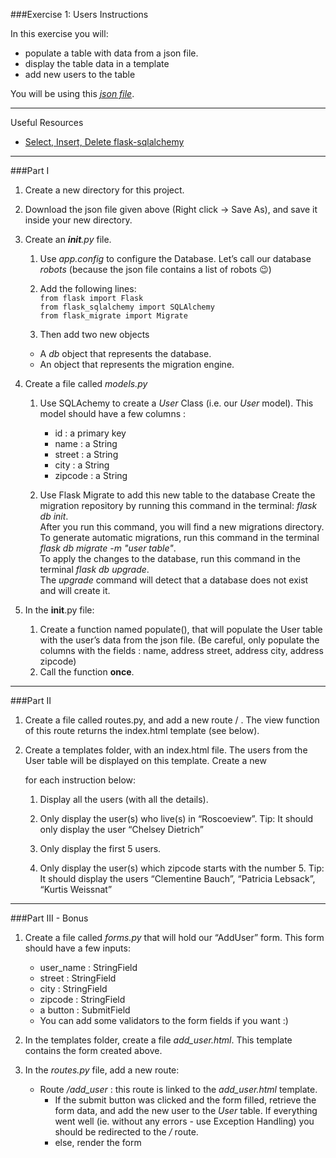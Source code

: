 ###Exercise 1: Users
Instructions

In this exercise you will:
- populate a table with data from a json file.
- display the table data in a template
- add new users to the table

You will be using this [_json file_](https://jsonplaceholder.typicode.com/users).

---
Useful Resources 
- [Select, Insert, Delete flask-sqlalchemy](https://flask-sqlalchemy.palletsprojects.com/en/2.x/queries/#inserting-records)

---

###Part I

1. Create a new directory for this project.
2. Download the json file given above (Right click -> Save As), and save it inside your new directory.

3. Create an ___init__.py_ file.
    1. Use _app.config_ to configure the Database. Let’s call our database _robots_ (because the json file contains a list of robots 😉)
    2. Add the following lines:<br>
    `from flask import Flask` <br>
    `from flask_sqlalchemy import SQLAlchemy` <br>
    `from flask_migrate import Migrate` <br>

    3. Then add two new objects
      - A _db_ object that represents the database.
      - An object that represents the migration engine.

4. Create a file called _models.py_
    1. Use SQLAchemy to create a _User_ Class (i.e. our _User_ model). This model should have a few columns :
       - id : a primary key
       - name : a String
       - street : a String
       - city : a String
       - zipcode : a String

    2. Use Flask Migrate to add this new table to the database
        Create the migration repository by running this command in the terminal: _flask db init_.<br>
        After you run this command, you will find a new migrations directory.<br>
        To generate automatic migrations, run this command in the terminal _flask db migrate -m "user table"_.<br>
        To apply the changes to the database, run this command in the terminal _flask db upgrade_.<br>
        The _upgrade_ command will detect that a database does not exist and will create it.<br>

5. In the __init__.py file:
   1. Create a function named populate(), that will populate the User table with the user’s data from the json file. (Be careful, only populate the columns with the fields : name, address street, address city, address zipcode)
   2. Call the function **once**.

---
###Part II

1. Create a file called routes.py, and add a new route / . The view function of this route returns the index.html template (see below).

2. Create a templates folder, with an index.html file. The users from the User table will be displayed on this template. Create a new <div> for each instruction below:
   1. Display all the users (with all the details).
   
   2. Only display the user(s) who live(s) in “Roscoeview”.
   Tip: It should only display the user “Chelsey Dietrich”

   3. Only display the first 5 users.

   4. Only display the user(s) which zipcode starts with the number 5.
   Tip: It should display the users “Clementine Bauch”, “Patricia Lebsack”, “Kurtis Weissnat”

---
###Part III - Bonus

1. Create a file called _forms.py_ that will hold our “AddUser” form. This form should have a few inputs:
   - user_name : StringField
   - street : StringField
   - city : StringField
   - zipcode : StringField
   - a button : SubmitField
   - You can add some validators to the form fields if you want :)

2. In the templates folder, create a file _add_user.html_. This template contains the form created above.

3. In the _routes.py_ file, add a new route:
   - Route _/add_user_ : this route is linked to the _add_user.html_ template.
     - If the submit button was clicked and the form filled, retrieve the form data, and add the new user to the _User_ table. If everything went well (ie. without any errors - use Exception Handling) you should be redirected to the _/_ route.
     - else, render the form